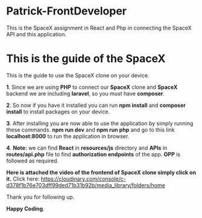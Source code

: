 # Patrick-FrontDeveloper
This is the SpaceX assignment in React and Php in connecting the SpaceX API and this application.

# This is the guide of the SpaceX
This is the guide to use the SpaceX clone on your device.

**1**. Since we are using **PHP** to connect our **SpaceX** clone and **SpaceX** backend we are including **laravel**, so you must have **composer**.

**2**. So now if you have it installed you can run **npm install** and **composer install** to install packages on your device.

**3**. After installing you are now able to use the application by simply running these commands. **npm run dev** and **npm run php** and go to this link **localhost:8000** to run the application in browser.

**4**. **Note:** we can find **React** in **resources/js** directory and **APIs** in **routes/api.php** file to find **authorization endpoints** of the app. **OPP** is followed as required. 

**Here is attached the video of the frontend of SpaceX clone simply click on it.**
Click here: https://cloudinary.com/console/c-d378f1b76e703dff99ded71b31b92b/media_library/folders/home

Thank you for following up.

**Happy Coding**.
